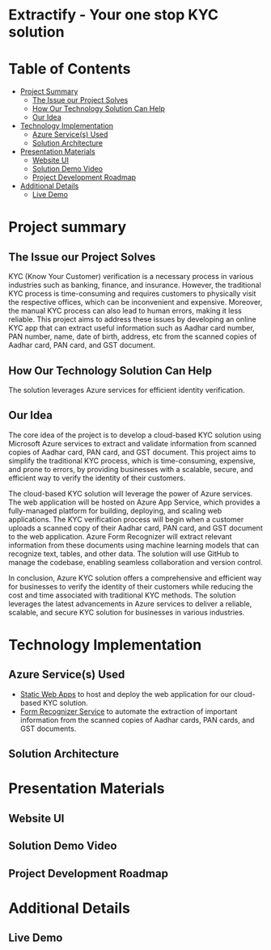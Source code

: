 # Extractify - Your one stop KYC solution

# Table of Contents

- [Project Summary](#project-summary)
  - [The Issue our Project Solves](#the-issue-our-project-solves)
  - [How Our Technology Solution Can Help](#how-our-technology-solution-can-help)
  - [Our Idea](#our-idea)
- [Technology Implementation](#technology-implementation)
  - [Azure Service(s) Used](#azure-services-used)
  - [Solution Architecture](#solution-architecture)
- [Presentation Materials](#presentation-materials)
  - [Website UI](#website-ui)
  - [Solution Demo Video](#solution-demo-video)
  - [Project Development Roadmap](#project-development-roadmap)
- [Additional Details](#additional-details)
  - [Live Demo](#live-demo)


# Project summary

## The Issue our Project Solves

KYC (Know Your Customer) verification is a necessary process in various industries such as banking, finance, and insurance. However, the traditional KYC process is time-consuming and requires customers to physically visit the respective offices, which can be inconvenient and expensive. Moreover, the manual KYC process can also lead to human errors, making it less reliable. This project aims to address these issues by developing an online KYC app that can extract useful information such as Aadhar card number, PAN number, name, date of birth, address, etc from the scanned copies of Aadhar card, PAN card, and GST document. 

## How Our Technology Solution Can Help

The solution leverages Azure services for efficient identity verification.

## Our Idea
The core idea of the project is to develop a cloud-based KYC solution using Microsoft Azure services to extract and validate information from scanned copies of Aadhar card, PAN card, and GST document. This project aims to simplify the traditional KYC process, which is time-consuming, expensive, and prone to errors, by providing businesses with a scalable, secure, and efficient way to verify the identity of their customers.

The cloud-based KYC solution will leverage the power of Azure services. The web application will be hosted on Azure App Service, which provides a fully-managed platform for building, deploying, and scaling web applications. The KYC verification process will begin when a customer uploads a scanned copy of their Aadhar card, PAN card, and GST document to the web application. Azure Form Recognizer will extract relevant information from these documents using machine learning models that can recognize text, tables, and other data. The solution will use GitHub to manage the codebase, enabling seamless collaboration and version control.

In conclusion, Azure KYC solution offers a comprehensive and efficient way for businesses to verify the identity of their customers while reducing the cost and time associated with traditional KYC methods. The solution leverages the latest advancements in Azure services to deliver a reliable, scalable, and secure KYC solution for businesses in various industries.

# Technology Implementation

## Azure Service(s) Used

- [Static Web Apps](https://learn.microsoft.com/en-us/azure/static-web-apps/)
to host and deploy the web application for our cloud-based KYC solution.
- [Form Recognizer Service](https://learn.microsoft.com/en-us/azure/applied-ai-services/form-recognizer/overview?view=form-recog-3.0.0) 
to automate the extraction of important information from the scanned copies of Aadhar cards, PAN cards, and GST documents.

## Solution Architecture
# Presentation Materials
## Website UI
## Solution Demo Video
## Project Development Roadmap
# Additional Details
## Live Demo



